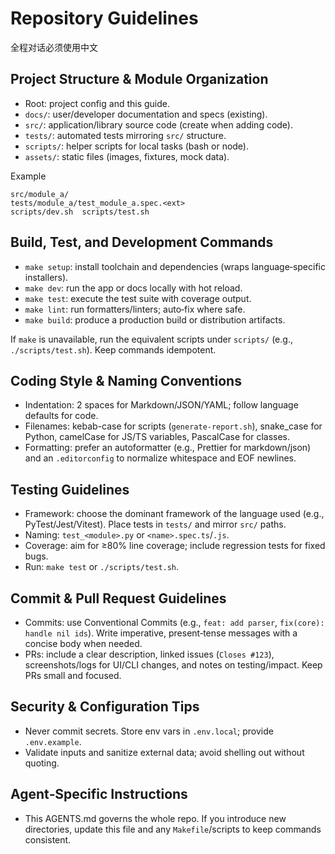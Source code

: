 # Repository Guidelines


全程对话必须使用中文

## Project Structure & Module Organization
- Root: project config and this guide.
- `docs/`: user/developer documentation and specs (existing).
- `src/`: application/library source code (create when adding code).
- `tests/`: automated tests mirroring `src/` structure.
- `scripts/`: helper scripts for local tasks (bash or node).
- `assets/`: static files (images, fixtures, mock data).

Example
```
src/module_a/
tests/module_a/test_module_a.spec.<ext>
scripts/dev.sh  scripts/test.sh
```

## Build, Test, and Development Commands
- `make setup`: install toolchain and dependencies (wraps language‑specific installers).
- `make dev`: run the app or docs locally with hot reload.
- `make test`: execute the test suite with coverage output.
- `make lint`: run formatters/linters; auto‑fix where safe.
- `make build`: produce a production build or distribution artifacts.

If `make` is unavailable, run the equivalent scripts under `scripts/` (e.g., `./scripts/test.sh`). Keep commands idempotent.

## Coding Style & Naming Conventions
- Indentation: 2 spaces for Markdown/JSON/YAML; follow language defaults for code.
- Filenames: kebab-case for scripts (`generate-report.sh`), snake_case for Python, camelCase for JS/TS variables, PascalCase for classes.
- Formatting: prefer an autoformatter (e.g., Prettier for markdown/json) and an `.editorconfig` to normalize whitespace and EOF newlines.

## Testing Guidelines
- Framework: choose the dominant framework of the language used (e.g., PyTest/Jest/Vitest). Place tests in `tests/` and mirror `src/` paths.
- Naming: `test_<module>.py` or `<name>.spec.ts`/`.js`.
- Coverage: aim for ≥80% line coverage; include regression tests for fixed bugs.
- Run: `make test` or `./scripts/test.sh`.

## Commit & Pull Request Guidelines
- Commits: use Conventional Commits (e.g., `feat: add parser`, `fix(core): handle nil ids`). Write imperative, present‑tense messages with a concise body when needed.
- PRs: include a clear description, linked issues (`Closes #123`), screenshots/logs for UI/CLI changes, and notes on testing/impact. Keep PRs small and focused.

## Security & Configuration Tips
- Never commit secrets. Store env vars in `.env.local`; provide `.env.example`.
- Validate inputs and sanitize external data; avoid shelling out without quoting.

## Agent‑Specific Instructions
- This AGENTS.md governs the whole repo. If you introduce new directories, update this file and any `Makefile`/scripts to keep commands consistent.

